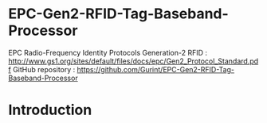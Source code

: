 # EPC-Gen2-RFID-Tag-Baseband-Processor
EPC Radio-Frequency Identity Protocols Generation-2 RFID : http://www.gs1.org/sites/default/files/docs/epc/Gen2_Protocol_Standard.pdf
GitHub repository : https://github.com/Gurint/EPC-Gen2-RFID-Tag-Baseband-Processor

# Introduction
